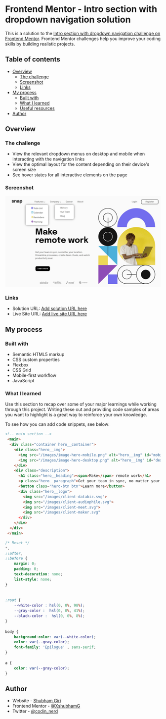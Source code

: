 # Frontend Mentor - Intro section with dropdown navigation solution

This is a solution to the [Intro section with dropdown navigation challenge on Frontend Mentor](https://www.frontendmentor.io/challenges/intro-section-with-dropdown-navigation-ryaPetHE5). Frontend Mentor challenges help you improve your coding skills by building realistic projects. 

## Table of contents

- [Overview](#overview)
  - [The challenge](#the-challenge)
  - [Screenshot](#screenshot)
  - [Links](#links)
- [My process](#my-process)
  - [Built with](#built-with)
  - [What I learned](#what-i-learned)
  - [Useful resources](#useful-resources)
- [Author](#author)

## Overview

### The challenge

- View the relevant dropdown menus on desktop and mobile when interacting with the navigation links
- View the optimal layout for the content depending on their device's screen size
- See hover states for all interactive elements on the page

### Screenshot

![](./Screenshot.jpg)

### Links

- Solution URL: [Add solution URL here](https://github.com/XshubhamG/Intro-section-with-Dropdown.git)
- Live Site URL: [Add live site URL here](https://golden-sunshine-974b7f.netlify.app)

## My process

### Built with

- Semantic HTML5 markup
- CSS custom properties
- Flexbox
- CSS Grid
- Mobile-first workflow
- JavaScript

### What I learned

Use this section to recap over some of your major learnings while working through this project. Writing these out and providing code samples of areas you want to highlight is a great way to reinforce your own knowledge.

To see how you can add code snippets, see below:

```html
<!-- main section -->
 <main>
  <div class="container hero__container">
    <div class="hero__img">
      <img src="/images/image-hero-mobile.png" alt="hero__img" id="mobile__img">
      <img src="/images/image-hero-desktop.png" alt="hero__img" id="desktop__img">
    </div>
    <div class="description">
      <h1 class="hero__heading"><span>Make</span> remote work</h1>
      <p class="hero__paragraph">Get your team in sync, no matter your location. Streamline processes, create team rituals, and watch productivity soar.</p>
      <button class="hero-btn btn">Learn more</button>
      <div class="hero__logo">
        <img src="/images/client-databiz.svg">
        <img src="/images/client-audiophile.svg">
        <img src="/images/client-meet.svg">
        <img src="/images/client-maker.svg"
      </div>
    </div>
  </div>
 </main>
```
```css
/* Reset */
*,
::after,
::before {
    margin: 0;
    padding: 0;
    text-decoration: none;
    list-style: none;
}


:root {
    --white-color : hsl(0, 0%, 98%);
    --gray-color :  hsl(0, 0%, 41%);
    --black-color :  hsl(0, 0%, 8%);
}

body {
    background-color: var(--white-color);
    color: var(--gray-color);
    font-family: 'Epilogue' , sans-serif;
}

a {
    color: var(--gray-color);
}

```

## Author

- Website - [Shubham Giri](https://github.com/XshubhamG)
- Frontend Mentor - [@XshubhamG](https://www.frontendmentor.io/profile/XShubhamG)
- Twitter - [@codin_nerd](https://www.twitter.com/codin_nerd)
